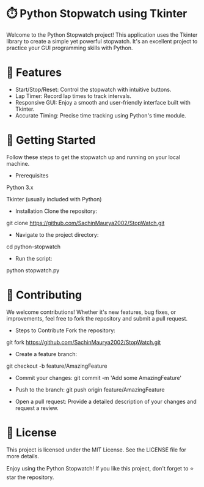 # ⏱️ Python Stopwatch using Tkinter
Welcome to the Python Stopwatch project! This application uses the Tkinter library to create a simple yet powerful stopwatch. It's an excellent project to practice your GUI programming skills with Python.

# 🌟 Features
- Start/Stop/Reset: 
Control the stopwatch with intuitive buttons.
- Lap Timer:
Record lap times to track intervals.
- Responsive GUI: 
Enjoy a smooth and user-friendly interface built with Tkinter.
- Accurate Timing: 
Precise time tracking using Python's time module.

# 🚀 Getting Started
Follow these steps to get the stopwatch up and running on your local machine.

- Prerequisites

Python 3.x

Tkinter (usually included with Python)

- Installation
Clone the repository:

git clone https://github.com/SachinMaurya2002/StopWatch.git

- Navigate to the project directory:

cd python-stopwatch

- Run the script:

python stopwatch.py
# 🤝 Contributing
We welcome contributions! Whether it's new features, bug fixes, or improvements, feel free to fork the repository and submit a pull request.

- Steps to Contribute
Fork the repository:

git fork https://github.com/SachinMaurya2002/StopWatch.git

- Create a feature branch:

git checkout -b feature/AmazingFeature

- Commit your changes:
git commit -m 'Add some AmazingFeature'

- Push to the branch:
git push origin feature/AmazingFeature

- Open a pull request: 
Provide a detailed description of your changes and request a review.
# 📄 License
This project is licensed under the MIT License. See the LICENSE file for more details.

Enjoy using the Python Stopwatch! If you like this project, don't forget to ⭐ star the repository.